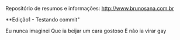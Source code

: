 Repositório de resumos e informações:
http://www.brunosana.com.br

**Edição1 - Testando commit"

Eu nunca imaginei
Que ia beijar um cara gostoso
E não ia virar gay


